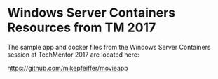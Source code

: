 # Windows Server Containers Resources from TM 2017

The sample app and docker files from the Windows Server Containers session at TechMentor 2017 are located here:

https://github.com/mikepfeiffer/movieapp
